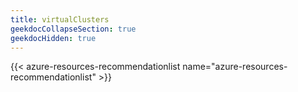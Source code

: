 ```yaml
---
title: virtualClusters
geekdocCollapseSection: true
geekdocHidden: true
---
```


{{< azure-resources-recommendationlist name="azure-resources-recommendationlist" >}}

